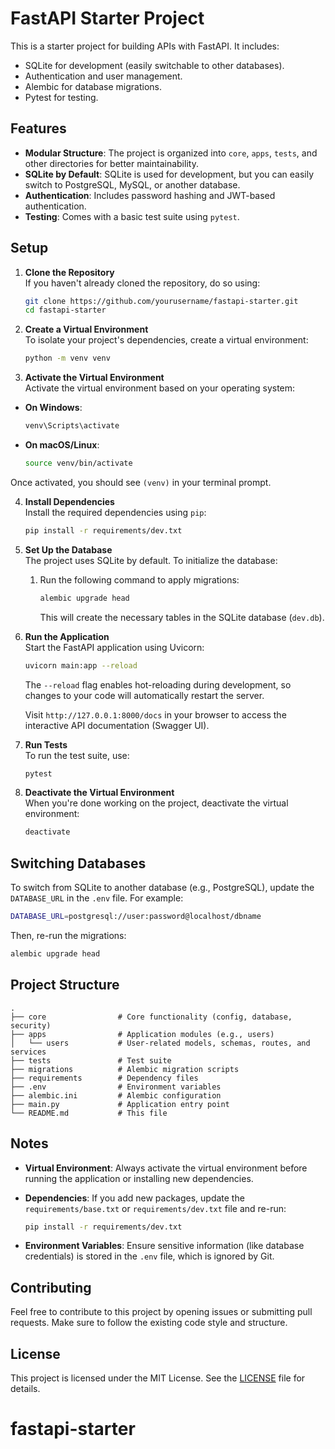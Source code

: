 # FastAPI Starter Project

This is a starter project for building APIs with FastAPI. It includes:

- SQLite for development (easily switchable to other databases).
- Authentication and user management.
- Alembic for database migrations.
- Pytest for testing.

## Features

- **Modular Structure**: The project is organized into `core`, `apps`, `tests`, and other directories for better maintainability.
- **SQLite by Default**: SQLite is used for development, but you can easily switch to PostgreSQL, MySQL, or another database.
- **Authentication**: Includes password hashing and JWT-based authentication.
- **Testing**: Comes with a basic test suite using `pytest`.

## Setup

1. **Clone the Repository**  
   If you haven't already cloned the repository, do so using:

   ```bash
   git clone https://github.com/yourusername/fastapi-starter.git
   cd fastapi-starter
   ```

2. **Create a Virtual Environment**  
   To isolate your project's dependencies, create a virtual environment:

   ```bash
   python -m venv venv
   ```

3. **Activate the Virtual Environment**  
   Activate the virtual environment based on your operating system:

- **On Windows**:

  ```bash
  venv\Scripts\activate
  ```

- **On macOS/Linux**:

  ```bash
  source venv/bin/activate
  ```

Once activated, you should see `(venv)` in your terminal prompt.

4. **Install Dependencies**  
   Install the required dependencies using `pip`:

   ```bash
   pip install -r requirements/dev.txt
   ```

5. **Set Up the Database**  
   The project uses SQLite by default. To initialize the database:

   1. Run the following command to apply migrations:

      ```bash
      alembic upgrade head
      ```

      This will create the necessary tables in the SQLite database (`dev.db`).

6. **Run the Application**  
   Start the FastAPI application using Uvicorn:

   ```bash
   uvicorn main:app --reload
   ```

   The `--reload` flag enables hot-reloading during development, so changes to your code will automatically restart the server.

   Visit `http://127.0.0.1:8000/docs` in your browser to access the interactive API documentation (Swagger UI).

7. **Run Tests**  
   To run the test suite, use:

   ```bash
   pytest
   ```

8. **Deactivate the Virtual Environment**  
   When you're done working on the project, deactivate the virtual environment:

   ```bash
   deactivate
   ```

## Switching Databases

To switch from SQLite to another database (e.g., PostgreSQL), update the `DATABASE_URL` in the `.env` file. For example:

```bash
DATABASE_URL=postgresql://user:password@localhost/dbname
```

Then, re-run the migrations:

```bash
alembic upgrade head
```

## Project Structure

```
.
├── core                # Core functionality (config, database, security)
├── apps                # Application modules (e.g., users)
│   └── users           # User-related models, schemas, routes, and services
├── tests               # Test suite
├── migrations          # Alembic migration scripts
├── requirements        # Dependency files
├── .env                # Environment variables
├── alembic.ini         # Alembic configuration
├── main.py             # Application entry point
└── README.md           # This file
```

## Notes

- **Virtual Environment**: Always activate the virtual environment before running the application or installing new dependencies.
- **Dependencies**: If you add new packages, update the `requirements/base.txt` or `requirements/dev.txt` file and re-run:

  ```bash
  pip install -r requirements/dev.txt
  ```

- **Environment Variables**: Ensure sensitive information (like database credentials) is stored in the `.env` file, which is ignored by Git.

## Contributing

Feel free to contribute to this project by opening issues or submitting pull requests. Make sure to follow the existing code style and structure.

## License

This project is licensed under the MIT License. See the [LICENSE](LICENSE) file for details.
# fastapi-starter
